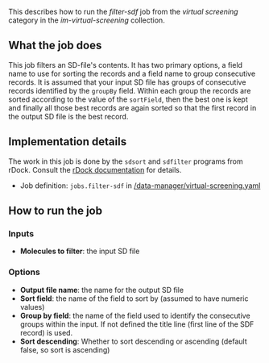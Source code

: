 This describes how to run the *filter-sdf* job from the *virtual screening* category in the *im-virtual-screening* collection.

## What the job does

This job filters an SD-file's contents. It has two primary options, a field name to use for sorting the records and a 
field name to group consecutive records. It is assumed that your input SD file has groups of consecutive records 
identified by the `groupBy` field. Within each group the records are sorted according to the value of the `sortField`,
then the best one is kept and finally all those best records are again sorted so that the first record in the output SD 
file is the best record.

## Implementation details

The work in this job is done by the `sdsort` and `sdfilter` programs from rDock. Consult the 
[rDock documentation](http://rdock.sourceforge.net/wp-content/uploads/2015/08/rDock_User_Guide.pdf) for details.

* Job definition: `jobs.filter-sdf` in [/data-manager/virtual-screening.yaml]()

## How to run the job

### Inputs

* **Molecules to filter**: the input SD file

### Options

* **Output file name**: the name for the output SD file
* **Sort field**: the name of the field to sort by (assumed to have numeric values)
* **Group by field**: the name of the field used to identify the consecutive groups within the input. If not defined the 
title line (first line of the SDF record) is used.
* **Sort descending**: Whether to sort descending or ascending (default false, so sort is ascending)